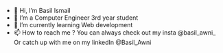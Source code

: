 - 👋 Hi, I’m Basil Ismail
- 👀 I’m a Computer Engineer 3rd year student 
- 🌱 I’m currently learning Web development 
- 📫 How to reach me ? 
You can always check out my insta  @basil_awni_
Or catch up with me on my linkedIn @Basil_Awni

<!---
AbuEskander/AbuEskander is a ✨ special ✨ repository because its `README.md` (this file) appears on your GitHub profile.
You can click the Preview link to take a look at your changes.
--->
